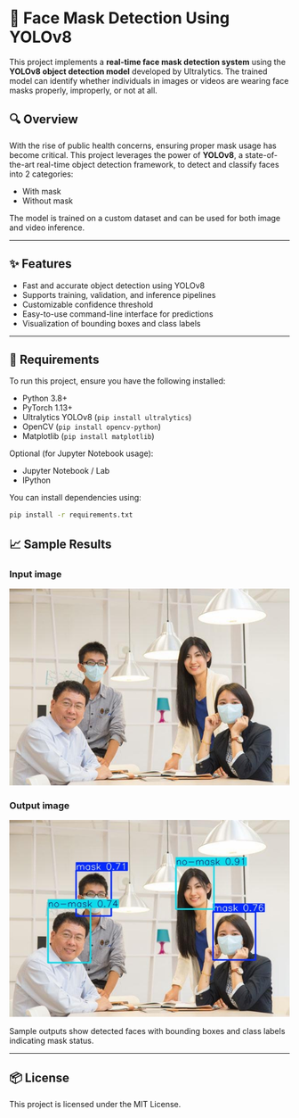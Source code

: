 # 🎯 Face Mask Detection Using YOLOv8

This project implements a **real-time face mask detection system** using the **YOLOv8 object detection model** developed by Ultralytics. The trained model can identify whether individuals in images or videos are wearing face masks properly, improperly, or not at all.

## 🔍 Overview

With the rise of public health concerns, ensuring proper mask usage has become critical. This project leverages the power of **YOLOv8**, a state-of-the-art real-time object detection framework, to detect and classify faces into 2 categories:

- With mask
- Without mask

The model is trained on a custom dataset and can be used for both image and video inference.

---

## ✨ Features

- Fast and accurate object detection using YOLOv8
- Supports training, validation, and inference pipelines
- Customizable confidence threshold
- Easy-to-use command-line interface for predictions
- Visualization of bounding boxes and class labels

---

## 🧰 Requirements

To run this project, ensure you have the following installed:

- Python 3.8+
- PyTorch 1.13+
- Ultralytics YOLOv8 (`pip install ultralytics`)
- OpenCV (`pip install opencv-python`)
- Matplotlib (`pip install matplotlib`)

Optional (for Jupyter Notebook usage):

- Jupyter Notebook / Lab
- IPython

You can install dependencies using:

```bash
pip install -r requirements.txt
```

## 📈 Sample Results

### Input image

![Input image](test_image2.jpg)

### Output image

![Output image](output_image.jpg)

Sample outputs show detected faces with bounding boxes and class labels indicating mask status.

---

## 📦 License

This project is licensed under the MIT License.
